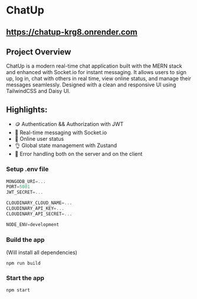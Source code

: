 # ChatUp
## https://chatup-krg8.onrender.com

## Project Overview

ChatUp is a modern real-time chat application built with the MERN stack and enhanced with Socket.io for instant messaging. It allows users to sign up, log in, chat with others in real time, view online status, and manage their messages seamlessly. Designed with a clean and responsive UI using TailwindCSS and Daisy UI.

## Highlights:
- 🪙 Authentication && Authorization with JWT
- 👾 Real-time messaging with Socket.io
- 🚀 Online user status
- 👌 Global state management with Zustand
- 🐞 Error handling both on the server and on the client

### Setup .env file

```js
MONGODB_URI=...
PORT=5001
JWT_SECRET=...

CLOUDINARY_CLOUD_NAME=...
CLOUDINARY_API_KEY=...
CLOUDINARY_API_SECRET=...

NODE_ENV=development
```

### Build the app
(Will install all dependencies)
```shell
npm run build
```

### Start the app

```shell
npm start
```
